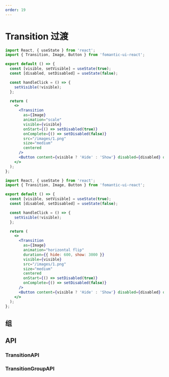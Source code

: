 ```yaml
---
order: 19
---
```


# Transition 过渡

```jsx
import React, { useState } from 'react';
import { Transition, Image, Button } from 'fomantic-ui-react';

export default () => {
  const [visible, setVisible] = useState(true);
  const [disabled, setDisabled] = useState(false);

  const handleClick = () => {
    setVisible(!visible);
  };

  return (
    <>
      <Transition
        as={Image}
        animation="scale"
        visible={visible}
        onStart={() => setDisabled(true)}
        onComplete={() => setDisabled(false)}
        src="/images/1.png"
        size="medium"
        centered
      />
      <Button content={visible ? 'Hide' : 'Show'} disabled={disabled} onClick={handleClick} />
    </>
  );
};
```

```jsx
import React, { useState } from 'react';
import { Transition, Image, Button } from 'fomantic-ui-react';

export default () => {
  const [visible, setVisible] = useState(true);
  const [disabled, setDisabled] = useState(false);

  const handleClick = () => {
    setVisible(!visible);
  };

  return (
    <>
      <Transition
        as={Image}
        animation="horizontal flip"
        duration={{ hide: 600, show: 3000 }}
        visible={visible}
        src="/images/1.png"
        size="medium"
        centered
        onStart={() => setDisabled(true)}
        onComplete={() => setDisabled(false)}
      />
      <Button content={visible ? 'Hide' : 'Show'} disabled={disabled} onClick={handleClick} />
    </>
  );
};
```

## 组

<!-- ```jsx
import React, { useState } from 'react';
import _ from 'lodash';
import { Transition, List, Image, Button } from 'fomantic-ui-react';

export default () => {
  const users = ['ade', 'chris', 'christian', 'daniel', 'elliot', 'helen'];
  const [items, setItems] = useState(users.slice(0, 3));

  const handleAdd = () => {
    setItems(users.slice(0, items.length + 1));
  };

  const handleRemove = () => {
    setItems(users.slice(0, items.length - 1));
  };

  return (
    <>
      <Button icon="minus" disabled={items.length === 0} onClick={handleRemove} />
      <Button icon="plus" disabled={items.length === users.length} onClick={handleAdd} />
      <Transition.Group as={List} duration={3000} divided>
        {items.map((item) => (
          <List.Item key={item}>
            <Image avatar src={`/images/avatar/small/${item}.jpg`} />
            <List.Content>
              <List.Header content={_.startCase(item)} />
            </List.Content>
          </List.Item>
        ))}
      </Transition.Group>
    </>
  );
};
``` -->

## API

### **Transition**<Badge>API</Badge>

<API src="@/transition/Transition.tsx" hideTitle></API>

### **TransitionGroup**<Badge>API</Badge>

<API src="@/transition/TransitionGroup.tsx" hideTitle></API>
